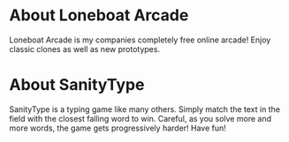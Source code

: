 # About Loneboat Arcade
Loneboat Arcade is my companies completely free online arcade! Enjoy classic clones as well as new prototypes.

# About SanityType
SanityType is a typing game like many others. Simply match the text in the field with the closest falling word to win. Careful, as you solve more and more words, the game gets progressively harder! Have fun!
